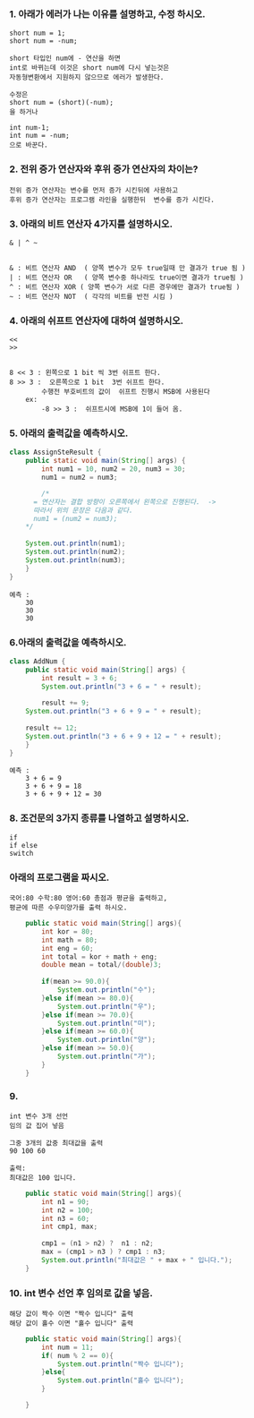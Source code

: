 ### 1.  아래가 에러가 나는 이유를 설명하고, 수정 하시오.
	short num = 1;
	short num = -num;
	
	short 타입인 num에 - 연산을 하면 
	int로 바뀌는데 이것은 short num에 다시 넣는것은 
	자동형변환에서 지원하지 않으므로 에러가 발생한다.
	
	수정은
	short num = (short)(-num); 
	을 하거나
	
	int num-1;
	int num = -num; 
	으로 바꾼다.
	
### 2. 전위 증가 연산자와 후위 증가 연산자의 차이는?
	전위 증가 연산자는 변수를 먼저 증가 시킨뒤에 사용하고
	후위 증가 연산자는 프로그램 라인을 실행한뒤  변수를 증가 시킨다.	
	

### 3. 아래의 비트 연산자 4가지를 설명하시오.
	& | ^ ~


	& : 비트 연산자 AND  ( 양쪽 변수가 모두 true일때 만 결과가 true 됨 )
	| : 비트 연산자 OR   ( 양쪽 변수중 하나라도 true이면 결과가 true됨 )
	^ : 비트 연산자 XOR ( 양쪽 변수가 서로 다른 경우에만 결과가 true됨 )
	~ : 비트 연산자 NOT  ( 각각의 비트를 반전 시킴 ) 

### 4. 아래의 쉬프트 연산자에 대하여 설명하시오.
	<<
	>>


	8 << 3 : 왼쪽으로 1 bit 씩 3번 쉬프트 한다.
	8 >> 3 :  오른쪽으로 1 bit  3번 쉬프트 한다. 
			수행전 부호비트의 값이  쉬프트 진행시 MSB에 사용된다
		ex: 		
			-8 >> 3 :  쉬프트시에 MSB에 1이 들어 옴.

### 5. 아래의 출력값을 예측하시오.
```java
class AssignSteResult {
	public static void main(String[] args) {
		int num1 = 10, num2 = 20, num3 = 30;
		num1 = num2 = num3;    

		/*
	  = 연산자는 결합 방향이 오른쪽에서 왼쪽으로 진행된다.  ->
	  따라서 위의 문장은 다음과 같다. 
	  num1 = (num2 = num3);        
	*/
	
	System.out.println(num1);	
	System.out.println(num2);
	System.out.println(num3);
	}
}
```

	예측 :
		30
		30
		30

### 6.아래의 출력값을 예측하시오.
~~~java
class AddNum {
	public static void main(String[] args) {
		int result = 3 + 6;
		System.out.println("3 + 6 = " + result);  
  
		result += 9;
    System.out.println("3 + 6 + 9 = " + result);
    
    result += 12;
    System.out.println("3 + 6 + 9 + 12 = " + result);
	}
}
~~~

	예측 : 
		3 + 6 = 9
		3 + 6 + 9 = 18
		3 + 6 + 9 + 12 = 30

### 8.  조건문의 3가지 종류를 나열하고 설명하시오.
	if
	if else
	switch

### 아래의 프로그램을 짜시오.
	국어:80 수학:80 영어:60 총점과 평균을 출력하고, 
	평균에 따른 수우미양가를 출력 하시오.

```java
	public static void main(String[] args){
		int kor = 80;
		int math = 80;
		int eng = 60;
		int total = kor + math + eng;
		double mean = total/(double)3;
		
		if(mean >= 90.0){
			System.out.println("수");
		}else if(mean >= 80.0){
			System.out.println("우");
		}else if(mean >= 70.0){
			System.out.println("미");
		}else if(mean >= 60.0){
			System.out.println("양");
		}else if(mean >= 50.0){
			System.out.println("가");
		}
	}
```

### 9. 
	int 변수 3개 선언 
	임의 값 집어 넣음
	
	그중 3개의 값중 최대값을 출력 
	90 100 60
	
	출력:
	최대값은 100 입니다.


~~~java
	public static void main(String[] args){
		int n1 = 90;
		int n2 = 100;
		int n3 = 60;
		int cmp1, max;
		
		cmp1 = (n1 > n2) ?  n1 : n2;
		max = (cmp1 > n3 ) ? cmp1 : n3;
		System.out.println("최대값은 " + max + " 입니다.");
	}
~~~

### 10. int 변수 선언 후 임의로 값을 넣음.
	해당 값이 짝수 이면 "짝수 입니다" 출력
	해당 값이 홀수 이면 "홀수 입니다" 출력


```java
	public static void main(String[] args){
		int num = 11;
		if( num % 2 == 0){
			System.out.println("짝수 입니다");
		}else{
			System.out.println("홀수 입니다");
		}

	}
```